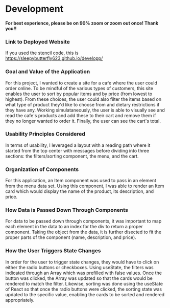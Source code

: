 # Development

**For best experience, please be on 90% zoom or zoom out once! Thank you!!**

### Link to Deployed Website
If you used the stencil code, this is https://sleepybutterfly623.github.io/developp/

### Goal and Value of the Application
For this project, I wanted to create a site for a cafe where the user could order online. To be mindful of the various types of customers, this site enables the user to sort by popular items and by price (from lowest to highest). From these choices, the user could also filter the items based on what type of product they'd like to choose from and dietary restrictions if they have any. Working simulataneously, the user is able to visually see and read the cafe's products and add these to their cart and remove them if they no longer wanted to order it. Finally, the user can see the cart's total. 

### Usability Principles Considered
In terms of usability, I leveraged a layout with a reading path where it started from the top center with messages before dividing into three sections: the filters/sorting component, the menu, and the cart. 

### Organization of Components
For this application, an Item component was used to pass in an element from the menu data set. Using this component, I was able to render an Item card which would display the name of the product, its description, and price. 

### How Data is Passed Down Through Components
For data to be passed down through components, it was important to map each element in the data to an index for the div to return a proper component. Taking the object from the data, it is further disected to fit the proper parts of the component (name, description, and price). 

### How the User Triggers State Changes
In order for the user to trigger state changes, they would have to click on either the radio buttons or checkboxes. Using useState, the filters was indicated through an Array which was prefilled with false values. Once the button was clicked, the Array was updated so that the cards would be rendered to match the filter. Likewise, sorting was done using the useState of React so that once the radio buttons were clicked, the sorting state was updated to the specific value, enabling the cards to be sorted and rendered appropriately. 

